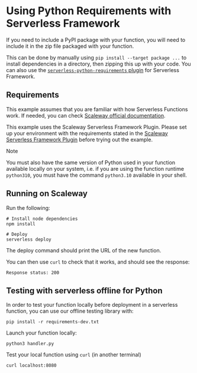 # Using Python Requirements with Serverless Framework

If you need to include a PyPI package with your function, you will need to include it in the zip file packaged with your function.

This can be done by manually using `pip install --target package ...` to install dependencies in a directory, then zipping this up with your code. You can also use the [`serverless-python-requirements` plugin](https://github.com/serverless/serverless-python-requirements) for Serverless Framework.

## Requirements

This example assumes that you are familiar with how Serverless Functions work. If needed, you can check [Scaleway official documentation](https://www.scaleway.com/en/docs/serverless/functions/quickstart/).

This example uses the Scaleway Serverless Framework Plugin. Please set up your environment with the requirements stated in the [Scaleway Serverless Framework Plugin](https://github.com/scaleway/serverless-scaleway-functions) before trying out the example.

> [!NOTE]
> You must also have the same version of Python used in your function available locally on your system, i.e. if you are using the function runtime `python310`, you must have the command `python3.10` available in your shell.

## Running on Scaleway

Run the following:

```console
# Install node dependencies
npm install

# Deploy
serverless deploy
```

The deploy command should print the URL of the new function.

You can then use `curl` to check that it works, and should see the response:

```raw
Response status: 200
```

## Testing with serverless offline for Python

In order to test your function locally before deployment in a serverless function, you can use our offline testing library with:

```console
pip install -r requirements-dev.txt
```

Launch your function locally:

```console
python3 handler.py
```

Test your local function using `curl` (in another terminal)

```console
curl localhost:8080
```

